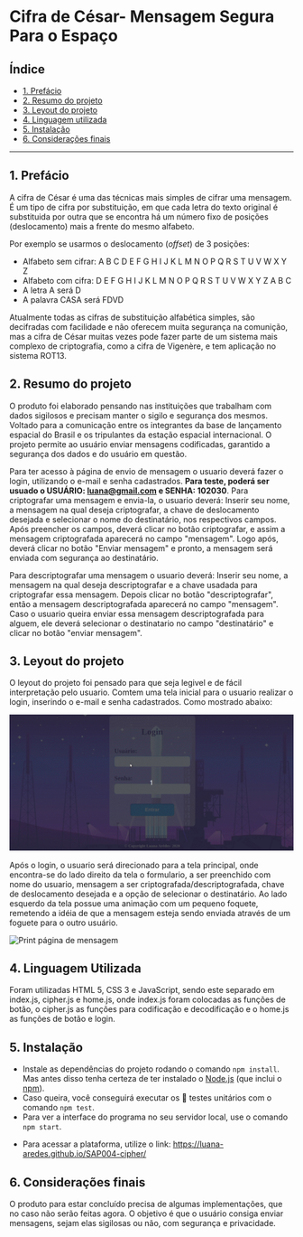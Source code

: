 # Cifra de César- Mensagem Segura Para o Espaço

## Índice

- [1. Prefácio](#1-prefácio)
- [2. Resumo do projeto](#2-resumo-do-projeto)
- [3. Leyout do projeto](#3-leyout-do-projeto)
- [4. Linguagem utilizada](#4-objetivos-de-aprendizagem)
- [5. Instalação](#5-Instalação)
- [6. Considerações finais](#6-considerações-finais)

---

## 1. Prefácio

A cifra de César é uma das técnicas mais simples de cifrar uma mensagem. É um
tipo de cifra por substituição, em que cada letra do texto original é
substituida por outra que se encontra há um número fixo de posições
(deslocamento) mais a frente do mesmo alfabeto.

Por exemplo se usarmos o deslocamento (_offset_) de 3 posições:

- Alfabeto sem cifrar: A B C D E F G H I J K L M N O P Q R S T U V W X Y Z
- Alfabeto com cifra: D E F G H I J K L M N O P Q R S T U V W X Y Z A B C
- A letra A será D
- A palavra CASA será FDVD

Atualmente todas as cifras de substituição alfabética simples, são decifradas
com facilidade e não oferecem muita segurança na comunição, mas a cifra de César
muitas vezes pode fazer parte de um sistema mais complexo de criptografia, como
a cifra de Vigenère, e tem aplicação no sistema ROT13.

## 2. Resumo do projeto

O produto foi elaborado pensando nas instituições que trabalham com dados sigilosos e precisam manter o sigilo e segurança dos mesmos. Voltado para a comunicação entre os integrantes da base de lançamento espacial do Brasil e os tripulantes da estação espacial internacional. O projeto permite ao usuário enviar mensagens codificadas, garantido a segurança dos dados e do usuário em questão.

Para ter acesso à página de envio de mensagem o usuario deverá fazer o login, utilizando o e-mail e senha cadastrados. **Para teste, poderá ser usuado o USUÁRIO: luana@gmail.com e SENHA: 102030**.
Para criptografar uma mensagem e envia-la, o usuario deverá:
Inserir seu nome, a mensagem na qual deseja criptografar, a chave de deslocamento desejada e selecionar o nome do destinatário, nos respectivos campos. Após preencher os campos, deverá clicar no botão criptografar, e assim a mensagem criptografada aparecerá no campo "mensagem". Logo após, deverá clicar no botão "Enviar mensagem" e pronto, a mensagem será enviada com segurança ao destinatário.

Para descriptografar uma mensagem o usuario deverá:
Inserir seu nome, a mensagem na qual deseja descriptografar e a chave usadada para criptografar essa mensagem. Depois clicar no botão "descriptografar", então a mensagem descriptografada aparecerá no campo "mensagem". Caso o usuario queira enviar essa mensagem descriptografada para alguem, ele deverá selecionar o destinatario no campo "destinatário" e clicar no botão "enviar mensagem".

## 3. Leyout do projeto

O leyout do projeto foi pensado para que seja legivel e de fácil interpretação pelo usuario.
Comtem uma tela inicial para o usuario realizar o login, inserindo o e-mail e senha cadastrados. Como mostrado abaixo:

![Print página inicial- Login](home_page.gif)

Após o login, o usuario será direcionado para a tela principal, onde encontra-se do lado direito da tela o formulario, a ser preenchido com nome do usuario, mensagem a ser criptografada/descriptografada, chave de deslocamento desejada e a opção de selecionar o destinatário.
Ao lado esquerdo da tela possue uma animação com um pequeno foquete, remetendo a idéia de que a mensagem esteja sendo enviada através de um foguete para o outro usuário.

![Print página de mensagem](message_page.gif)

## 4. Linguagem Utilizada

Foram utilizadas HTML 5, CSS 3 e JavaScript, sendo este separado em index.js, cipher.js e home.js, onde index.js foram colocadas as funções de botão, o cipher.js as funções para codificação e decodificação e o home.js as funções de botão e login.

## 5. Instalação

- Instale as dependências do projeto rodando o comando `npm install`. Mas
  antes disso tenha certeza de ter instalado o [Node.js](https://nodejs.org/)
  (que inclui o [npm](https://docs.npmjs.com/)).
- Caso queira, você conseguirá executar os :traffic_light: testes
  unitários com o comando `npm test`.
- Para ver a interface do programa no seu servidor local, use o comando `npm start`.

* Para acessar a plataforma, utilize o link: https://luana-aredes.github.io/SAP004-cipher/

## 6. Considerações finais

O produto para estar concluído precisa de algumas implementações, que no caso não serão feitas agora. O objetivo é que o usuário consiga enviar mensagens, sejam elas sigilosas ou não, com segurança e privacidade.
